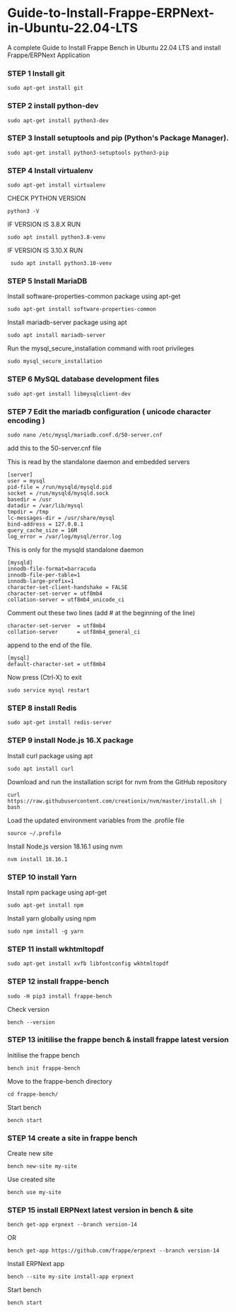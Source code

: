 # Guide-to-Install-Frappe-ERPNext-in-Ubuntu-22.04-LTS
A complete Guide to Install Frappe Bench in Ubuntu 22.04 LTS and install Frappe/ERPNext Application

### STEP 1 Install git
    sudo apt-get install git

### STEP 2 install python-dev

    sudo apt-get install python3-dev

### STEP 3 Install setuptools and pip (Python's Package Manager).

    sudo apt-get install python3-setuptools python3-pip

### STEP 4 Install virtualenv
    
    sudo apt-get install virtualenv
    
  CHECK PYTHON VERSION 
  
    python3 -V
  
  IF VERSION IS 3.8.X RUN
  
    sudo apt install python3.8-venv

  IF VERSION IS 3.10.X RUN
  
     sudo apt install python3.10-venv

### STEP 5 Install MariaDB

Install software-properties-common package using apt-get

    sudo apt-get install software-properties-common

Install mariadb-server package using apt

    sudo apt install mariadb-server

Run the mysql_secure_installation command with root privileges

    sudo mysql_secure_installation
    
    
### STEP 6  MySQL database development files

    sudo apt-get install libmysqlclient-dev

### STEP 7 Edit the mariadb configuration ( unicode character encoding )

    sudo nano /etc/mysql/mariadb.conf.d/50-server.cnf

add this to the 50-server.cnf file

This is read by the standalone daemon and embedded servers

    [server]
    user = mysql
    pid-file = /run/mysqld/mysqld.pid
    socket = /run/mysqld/mysqld.sock
    basedir = /usr
    datadir = /var/lib/mysql
    tmpdir = /tmp
    lc-messages-dir = /usr/share/mysql
    bind-address = 127.0.0.1
    query_cache_size = 16M
    log_error = /var/log/mysql/error.log

This is only for the mysqld standalone daemon
    
    [mysqld]
    innodb-file-format=barracuda
    innodb-file-per-table=1
    innodb-large-prefix=1
    character-set-client-handshake = FALSE
    character-set-server = utf8mb4
    collation-server = utf8mb4_unicode_ci      

Comment out these two lines (add # at the beginning of the line)

    character-set-server  = utf8mb4
    collation-server      = utf8mb4_general_ci

append to the end of the file.

    [mysql]
    default-character-set = utf8mb4

Now press (Ctrl-X) to exit

    sudo service mysql restart

### STEP 8 install Redis
    
    sudo apt-get install redis-server

### STEP 9 install Node.js 16.X package

Install curl package using apt

    sudo apt install curl 

Download and run the installation script for nvm from the GitHub repository

    curl https://raw.githubusercontent.com/creationix/nvm/master/install.sh | bash

Load the updated environment variables from the .profile file

    source ~/.profile
    
Install Node.js version 18.16.1 using nvm    
    
    nvm install 18.16.1  

### STEP 10  install Yarn

Install npm package using apt-get

    sudo apt-get install npm

Install yarn globally using npm

    sudo npm install -g yarn

### STEP 11 install wkhtmltopdf

    sudo apt-get install xvfb libfontconfig wkhtmltopdf
    

### STEP 12 install frappe-bench

    sudo -H pip3 install frappe-bench

Check version
    
    bench --version
    
### STEP 13 initilise the frappe bench & install frappe latest version 

Initilise the frappe bench

    bench init frappe-bench 

Move to the frappe-bench directory

    cd frappe-bench/

Start bench

    bench start
    
### STEP 14 create a site in frappe bench 

Create new site

    bench new-site my-site

Use created site
    
    bench use my-site

### STEP 15 install ERPNext latest version in bench & site


    bench get-app erpnext --branch version-14
OR

    bench get-app https://github.com/frappe/erpnext --branch version-14

Install ERPNext app

    bench --site my-site install-app erpnext

Start bench
    
    bench start

    

